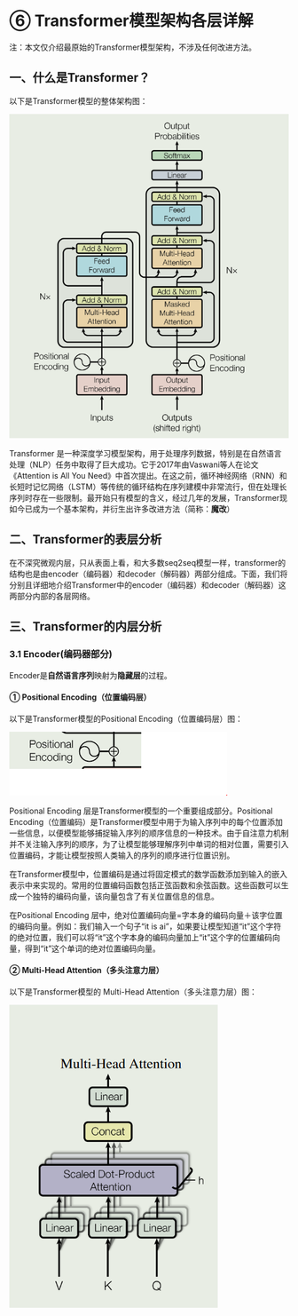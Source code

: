 # ⑥ Transformer模型架构各层详解

注：本文仅介绍最原始的Transformer模型架构，不涉及任何改进方法。

## 一、什么是Transformer？

以下是Transformer模型的整体架构图：

![Alt text](<The Transformer - model architecture..PNG>)

Transformer 是一种深度学习模型架构，用于处理序列数据，特别是在自然语言处理（NLP）任务中取得了巨大成功。它于2017年由Vaswani等人在论文《Attention is All You Need》中首次提出。在这之前，循环神经网络（RNN）和长短时记忆网络（LSTM）等传统的循环结构在序列建模中非常流行，但在处理长序列时存在一些限制。最开始只有模型的含义，经过几年的发展，Transformer现如今已成为一个基本架构，并衍生出许多改进方法（简称：**魔改**）

## 二、Transformer的表层分析

在不深究微观内层，只从表面上看，和大多数seq2seq模型一样，transformer的结构也是由encoder（编码器）和decoder（解码器）两部分组成。下面，我们将分别且详细地介绍Transformer中的encoder（编码器）和decoder（解码器）这两部分内部的各层网络。

## 三、Transformer的内层分析

### 3.1 Encoder(编码器部分)

Encoder是**自然语言序列**映射为**隐藏层**的过程。

#### ① Positional Encoding（位置编码层）

以下是Transformer模型的Positional Encoding（位置编码层）图：

![Alt text](<Positional Encoding.PNG>)

Positional Encoding 层是Transformer模型的一个重要组成部分。Positional Encoding（位置编码）是Transformer模型中用于为输入序列中的每个位置添加一些信息，以便模型能够捕捉输入序列的顺序信息的一种技术。由于自注意力机制并不关注输入序列的顺序，为了让模型能够理解序列中单词的相对位置，需要引入位置编码，才能让模型按照人类输入的序列的顺序进行位置识别。

在Transformer模型中，位置编码是通过将固定模式的数学函数添加到输入的嵌入表示中来实现的。常用的位置编码函数包括正弦函数和余弦函数。这些函数可以生成一个独特的编码向量，该向量包含了有关位置信息的信息。

在Positional Encoding 层中，绝对位置编码向量=字本身的编码向量＋该字位置的编码向量。例如：我们输入一个句子“it is ai”，如果要让模型知道“it”这个字符的绝对位置，我们可以将“it”这个字本身的编码向量加上“it”这个字的位置编码向量，得到“it”这个单词的绝对位置编码向量。



#### ② Multi-Head Attention（多头注意力层）

以下是Transformer模型的 Multi-Head Attention（多头注意力层）图：

![Alt text](<Multi-Head Attention.PNG>)

